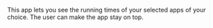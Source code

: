 This app lets you see the running times of your selected apps of your choice.
The user can make the app stay on top.
